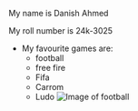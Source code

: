 My name is Danish Ahmed

My roll number is 24k-3025

+ My favourite games are:
  - football
  - free fire
  - Fifa
  - Carrom
  - Ludo
![Image of football](https://cdn.pixabay.com/photo/2024/01/21/22/05/ai-generated-8524102_640.jpg)

